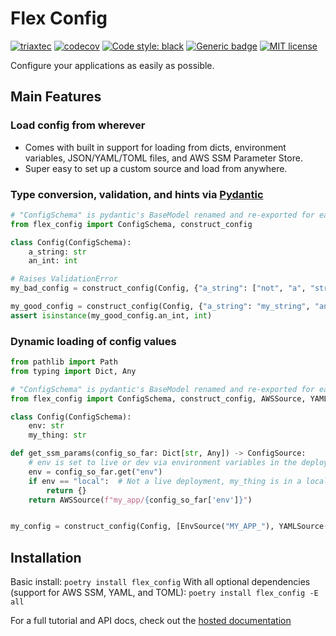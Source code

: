 # Flex Config
[![triaxtec](https://circleci.com/gh/triaxtec/flex-config.svg?style=svg)](https://app.circleci.com/pipelines/github/triaxtec/flex-config?branch=master)
[![codecov](https://codecov.io/gh/triaxtec/flex-config/branch/master/graph/badge.svg?token=3utvPfZSLB)](https://codecov.io/gh/triaxtec/flex-config)
[![Code style: black](https://img.shields.io/badge/code%20style-black-000000.svg)](https://github.com/psf/black)
[![Generic badge](https://img.shields.io/badge/type_checked-mypy-informational.svg)](https://mypy.readthedocs.io/en/stable/introduction.html)
[![MIT license](https://img.shields.io/badge/License-MIT-blue.svg)](https://lbesson.mit-license.org/)


Configure your applications as easily as possible.

## Main Features
### Load config from wherever
- Comes with built in support for loading from dicts, environment variables, JSON/YAML/TOML files, and AWS SSM Parameter Store.
- Super easy to set up a custom source and load from anywhere.

### Type conversion, validation, and hints via [Pydantic]
```python
# "ConfigSchema" is pydantic's BaseModel renamed and re-exported for easier use 
from flex_config import ConfigSchema, construct_config

class Config(ConfigSchema):
    a_string: str
    an_int: int

# Raises ValidationError
my_bad_config = construct_config(Config, {"a_string": ["not", "a", "string"], "an_int": "seven"})

my_good_config = construct_config(Config, {"a_string": "my_string", "an_int": "7"})
assert isinstance(my_good_config.an_int, int)
```

### Dynamic loading of config values
```python
from pathlib import Path
from typing import Dict, Any

# "ConfigSchema" is pydantic's BaseModel renamed and re-exported for easier use 
from flex_config import ConfigSchema, construct_config, AWSSource, YAMLSource, EnvSource, ConfigSource

class Config(ConfigSchema):
    env: str
    my_thing: str

def get_ssm_params(config_so_far: Dict[str, Any]) -> ConfigSource:
    # env is set to live or dev via environment variables in the deployment environment
    env = config_so_far.get("env")
    if env == "local":  # Not a live deployment, my_thing is in a local yaml file
        return {}
    return AWSSource(f"my_app/{config_so_far['env']}")


my_config = construct_config(Config, [EnvSource("MY_APP_"), YAMLSource(Path("my_file.yaml")), get_ssm_params])
```

## Installation
Basic install: `poetry install flex_config`
With all optional dependencies (support for AWS SSM, YAML, and TOML): `poetry install flex_config -E all`

For a full tutorial and API docs, check out the [hosted documentation]

[Pydantic]: https://github.com/samuelcolvin/pydantic/
[hosted documentation]: https://triaxtec.github.io/flex-config
